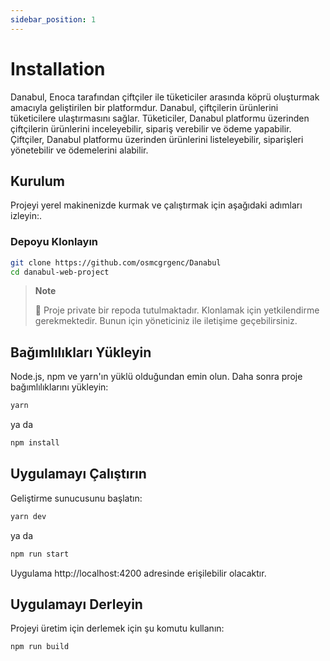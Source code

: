 ```yaml
---
sidebar_position: 1
---
```


# Installation

Danabul, Enoca tarafından çiftçiler ile tüketiciler arasında köprü oluşturmak amacıyla geliştirilen bir platformdur. Danabul, çiftçilerin ürünlerini tüketicilere ulaştırmasını sağlar. Tüketiciler, Danabul platformu üzerinden çiftçilerin ürünlerini inceleyebilir, sipariş verebilir ve ödeme yapabilir. Çiftçiler, Danabul platformu üzerinden ürünlerini listeleyebilir, siparişleri yönetebilir ve ödemelerini alabilir.

## Kurulum

Projeyi yerel makinenizde kurmak ve çalıştırmak için aşağıdaki adımları izleyin:.

### Depoyu Klonlayın

```bash
git clone https://github.com/osmcgrgenc/Danabul
cd danabul-web-project
```

> **Note**
>
> 📢 Proje private bir repoda tutulmaktadır. Klonlamak için yetkilendirme gerekmektedir. Bunun için yöneticiniz ile iletişime geçebilirsiniz. 

## Bağımlılıkları Yükleyin

Node.js, npm ve yarn'ın yüklü olduğundan emin olun. Daha sonra proje bağımlılıklarını yükleyin:
```bash
yarn 
```
ya da

```bash
npm install 
```


## Uygulamayı Çalıştırın
Geliştirme sunucusunu başlatın:
```bash
yarn dev
```
ya da 
```bash
npm run start
```
Uygulama http://localhost:4200 adresinde erişilebilir olacaktır.

## Uygulamayı Derleyin
Projeyi üretim için derlemek için şu komutu kullanın:
```bash
npm run build
```
